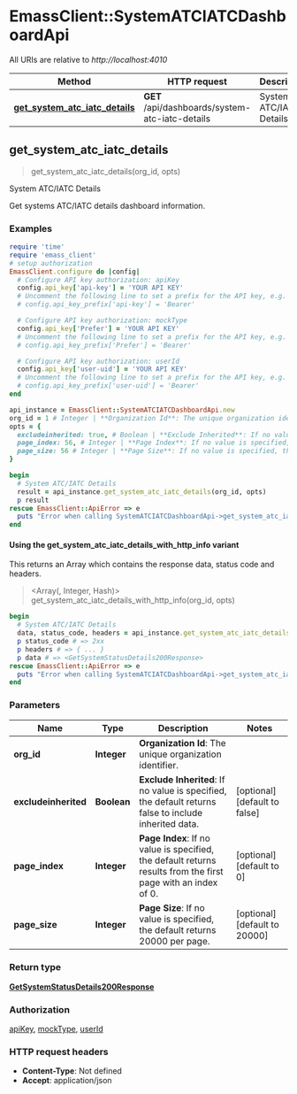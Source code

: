 # EmassClient::SystemATCIATCDashboardApi

All URIs are relative to *http://localhost:4010*

| Method | HTTP request | Description |
| ------ | ------------ | ----------- |
| [**get_system_atc_iatc_details**](SystemATCIATCDashboardApi.md#get_system_atc_iatc_details) | **GET** /api/dashboards/system-atc-iatc-details | System ATC/IATC Details |


## get_system_atc_iatc_details

> <GetSystemStatusDetails200Response> get_system_atc_iatc_details(org_id, opts)

System ATC/IATC Details

Get systems ATC/IATC details dashboard information.

### Examples

```ruby
require 'time'
require 'emass_client'
# setup authorization
EmassClient.configure do |config|
  # Configure API key authorization: apiKey
  config.api_key['api-key'] = 'YOUR API KEY'
  # Uncomment the following line to set a prefix for the API key, e.g. 'Bearer' (defaults to nil)
  # config.api_key_prefix['api-key'] = 'Bearer'

  # Configure API key authorization: mockType
  config.api_key['Prefer'] = 'YOUR API KEY'
  # Uncomment the following line to set a prefix for the API key, e.g. 'Bearer' (defaults to nil)
  # config.api_key_prefix['Prefer'] = 'Bearer'

  # Configure API key authorization: userId
  config.api_key['user-uid'] = 'YOUR API KEY'
  # Uncomment the following line to set a prefix for the API key, e.g. 'Bearer' (defaults to nil)
  # config.api_key_prefix['user-uid'] = 'Bearer'
end

api_instance = EmassClient::SystemATCIATCDashboardApi.new
org_id = 1 # Integer | **Organization Id**: The unique organization identifier.
opts = {
  excludeinherited: true, # Boolean | **Exclude Inherited**: If no value is specified, the default returns false to include inherited data. 
  page_index: 56, # Integer | **Page Index**: If no value is specified, the default returns results from the first page with an index of 0. 
  page_size: 56 # Integer | **Page Size**: If no value is specified, the default returns 20000 per page. 
}

begin
  # System ATC/IATC Details
  result = api_instance.get_system_atc_iatc_details(org_id, opts)
  p result
rescue EmassClient::ApiError => e
  puts "Error when calling SystemATCIATCDashboardApi->get_system_atc_iatc_details: #{e}"
end
```

#### Using the get_system_atc_iatc_details_with_http_info variant

This returns an Array which contains the response data, status code and headers.

> <Array(<GetSystemStatusDetails200Response>, Integer, Hash)> get_system_atc_iatc_details_with_http_info(org_id, opts)

```ruby
begin
  # System ATC/IATC Details
  data, status_code, headers = api_instance.get_system_atc_iatc_details_with_http_info(org_id, opts)
  p status_code # => 2xx
  p headers # => { ... }
  p data # => <GetSystemStatusDetails200Response>
rescue EmassClient::ApiError => e
  puts "Error when calling SystemATCIATCDashboardApi->get_system_atc_iatc_details_with_http_info: #{e}"
end
```

### Parameters

| Name | Type | Description | Notes |
| ---- | ---- | ----------- | ----- |
| **org_id** | **Integer** | **Organization Id**: The unique organization identifier. |  |
| **excludeinherited** | **Boolean** | **Exclude Inherited**: If no value is specified, the default returns false to include inherited data.  | [optional][default to false] |
| **page_index** | **Integer** | **Page Index**: If no value is specified, the default returns results from the first page with an index of 0.  | [optional][default to 0] |
| **page_size** | **Integer** | **Page Size**: If no value is specified, the default returns 20000 per page.  | [optional][default to 20000] |

### Return type

[**GetSystemStatusDetails200Response**](GetSystemStatusDetails200Response.md)

### Authorization

[apiKey](../README.md#apiKey), [mockType](../README.md#mockType), [userId](../README.md#userId)

### HTTP request headers

- **Content-Type**: Not defined
- **Accept**: application/json

